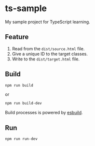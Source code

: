 # ts-sample

My sample project for TypeScript learning.

## Feature

1. Read from the `dist/source.html` file.
2. Give a unique ID to the target classes.
3. Write to the `dist/target.html` file.

## Build

```sh
npm run build
```

or

```sh
npm run build-dev
```

Build processes is powered by [esbuild](https://github.com/evanw/esbuild).

## Run

```sh
npm run run-dev
```

